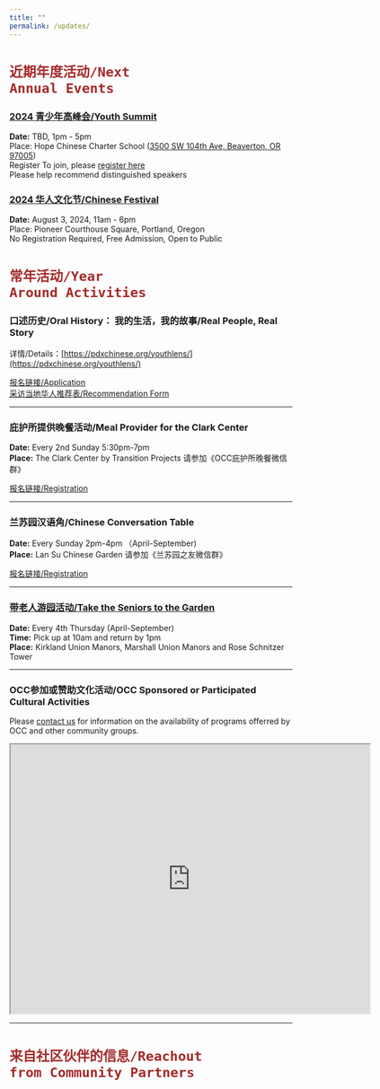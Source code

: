 ```yaml
---
title: ""
permalink: /updates/
---
```


# <code style="color:brown">近期年度活动/Next Annual Events</code>

### [2024 青少年高峰会/Youth Summit](https://pdxchinese.org/youthconference/)

**Date:** TBD, 1pm - 5pm  
Place: Hope Chinese Charter School ([3500 SW 104th Ave, Beaverton, OR 97005](https://www.google.com/maps/place/Hope+Chinese+Charter+School/@45.494757,-122.785115,16.79z/data=!4m6!3m5!1s0x5495095af942afd9:0x759fa57a8326c607!8m2!3d45.4946694!4d-122.783813!16s%2Fg%2F1264hsl_c?entry=ttu))  
Register To join, please [register here](https://docs.google.com/forms/d/e/1FAIpQLSeSSDTPGiyHgZ2CmYjjpXz7SlZvqoqpYTIdMOnCIHzdFsBRZA/viewform?usp=sf_link)  
Please help recommend distinguished speakers  

### [2024 华人文化节/Chinese Festival](https://pdxchinese.org/chinesefestival/)

**Date:** August 3, 2024, 11am - 6pm  
Place: Pioneer Courthouse Square, Portland, Oregon  
No Registration Required, Free Admission, Open to Public  

# <code style="color:brown">常年活动/Year Around Activities</code>

### 口述历史/Oral History： 我的生活，我的故事/Real People, Real Story

详情/Details：[https://pdxchinese.org/youthlens/](https://pdxchinese.org/youthlens/)

[报名链接/Application](https://docs.google.com/forms/d/e/1FAIpQLScK3ahKKd_XjBtZNlOqSQhaRgjLDolodXpg9dIBx3lLu3mbWg/viewform?usp=sf_link)  
[采访当地华人推荐表/Recommendation Form](https://docs.google.com/forms/d/e/1FAIpQLSconI7lF4QMz0Wvl34UQhkkMm9pq6PuIGGvP7Ek3Ie8dzvU9A/viewform?usp=sf_link)  

******

### 庇护所提供晚餐活动/Meal Provider for the Clark Center

**Date:** Every 2nd Sunday 5:30pm-7pm  
**Place:** The Clark Center by Transition Projects 请参加《OCC庇护所晚餐微信群》  

[报名链接/Registration](https://signup.com/client/invitation2/secure/114701245205736806/false#/invitation)

******

### 兰苏园汉语角/Chinese Conversation Table

**Date:** Every Sunday 2pm-4pm （April-September)  
**Place:** Lan Su Chinese Garden 请参加《兰苏园之友微信群》  

[报名链接/Registration](https://signup.com/go/xGFZHzg)

******

### [带老人游园活动/Take the Seniors to the Garden](https://pdxchinese.org/ridewseniors/)

**Date:** Every 4th Thursday (April-September)  
**Time:** Pick up at 10am and return by 1pm  
**Place:** Kirkland Union Manors, Marshall Union Manors and Rose Schnitzer Tower  

******

### OCC参加或赞助文化活动/OCC Sponsored or Participated Cultural Activities

Please [contact us](https://pdxchinese.org/contact/) for information on the availability of programs offerred by OCC and other community groups.

<iframe src="https://www.google.com/maps/d/u/0/embed?mid=1CeLwb-03MNEFwnPaZlm6LAqtMeFgwOI&ehbc=2E312F" width="640" height="480"></iframe>

<br>

**********

# <code style="color:brown">来自社区伙伴的信息/Reachout from Community Partners</code>
